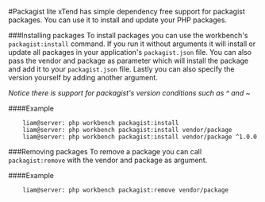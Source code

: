#Packagist lite
xTend has simple dependency free support for packagist packages. You can use it to install and update your PHP packages.

###Installing packages
To install packages you can use the workbench's `packagist:install` command. If you run it without arguments it will install or update all packages in your application's `packagist.json` file. You can also pass the vendor and package as parameter which will install the package and add it to your `packagist.json` file. Lastly you can also specify the version yourself by adding another argument.

*Notice there is support for packagist's version conditions such as ^ and ~*

####Example
```
    liam@server: php workbench packagist:install
    liam@server: php workbench packagist:install vendor/package
    liam@server: php workbench packagist:install vendor/package ^1.0.0
```

###Removing packages
To remove a package you can call `packagist:remove` with the vendor and package as argument.

####Example
```
    liam@server: php workbench packagist:remove vendor/package
```
